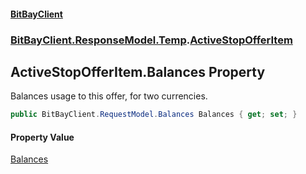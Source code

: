 #### [BitBayClient](./index.md 'index')
### [BitBayClient.ResponseModel.Temp](./BitBayClient-ResponseModel-Temp.md 'BitBayClient.ResponseModel.Temp').[ActiveStopOfferItem](./BitBayClient-ResponseModel-Temp-ActiveStopOfferItem.md 'BitBayClient.ResponseModel.Temp.ActiveStopOfferItem')
## ActiveStopOfferItem.Balances Property
Balances usage to this offer, for two currencies.  
```csharp
public BitBayClient.RequestModel.Balances Balances { get; set; }
```
#### Property Value
[Balances](./BitBayClient-RequestModel-Balances.md 'BitBayClient.RequestModel.Balances')  
